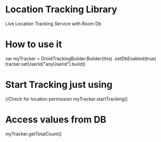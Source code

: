 # Location Tracking Library  #

Live Location Tracking Service with Room Db 


# How to use it #

 var myTracker = DroidTrackingBuilder.Builder(this)
      .setDbEnabled(true)
      tracker.setUserId("anyUserid").build()
      
      
 # Start Tracking just using 
 //Check for location permission 
   myTracker.startTracking()
   
 # Access values from DB 
 myTracker.getTotalCount()
   



